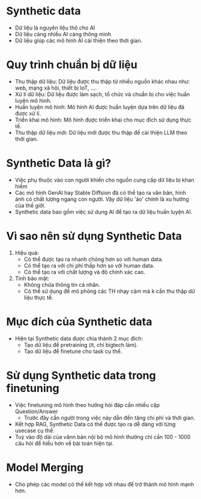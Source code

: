 # Synthetic data

- Dữ liệu là nguyên liệu thô cho AI
- Dữ liệu càng nhiều AI càng thông mình
- Dữ liệu giúp các mô hình AI cải thiện theo thời gian.

# Quy trình chuẩn bị dữ liệu
- Thu thập dữ liệu: Dữ liệu được thu thập từ nhiều nguồn khác nhau như: web, mạng xã hội, thiết bị IoT, ....
- Xử lí dữ liệu: Dữ liệu được làm sạch, tổ chức và chuẩn bị cho việc huấn luyện mô hình.
- Huấn luyện mô hình: Mô hình AI được huấn luyện dựa trên dữ liệu đã được xử lí.
- Triển khai mô hình: Mô hình được triển khai cho mục đích sử dụng thực tế.
- Thu thập dữ liệu mới: Dữ liệu mới được thu thập để cải thiện LLM theo thời gian.

# Synthetic Data là gì?
- Việc phụ thuộc vào con người khiến cho nguồn cung cấp dữ liệu bị khan hiếm
- Các mô hình GenAI hay Stable Diffsion đã có thể tạo ra văn bản, hình ảnh có chất lượng ngang con người. Vậy dữ liệu 'ảo' chính là xu hướng của thế giới.
- Synthetic data bao gồm việc sử dụng AI để tạo ra dữ liệu huấn luyện AI.

# Vì sao nên sử dụng Synthetic Data
1. Hiệu quả:
    - Có thể được tạo ra nhanh chóng hơn so với human data.
    - Có thể tạo ra với chi phí thấp hơn so với human data.
    - Có thể tạo ra với chất lượng và độ chính xác cao.
2. Tính bảo mật:
    - Không chứa thông tin cá nhân.
    - Có thể sử dụng để mô phỏng các TH nhạy cảm mà k cần thu thập dữ liệu thực tế.

# Mục đích của Synthetic data
- Hiện tại Synthetic data được chia thành 2 mục đích:
    - Tạo dữ liệu để pretraining (ít, chỉ bigtech làm).
    - Tạo dữ liệu để finetune cho task cụ thể.
# Sử dụng Synthetic data trong finetuning
- Việc finetuning mô hình theo hướng hỏi đáp cần nhiều cặp Question/Answer
    - Trước đây cần người trong việc này dẫn đến tăng chi phí và thời gian.
- Kết hợp RAG, Synthetic Data có thể được tạo ra dễ dàng với từng usecase cụ thể.
- Tuỳ vào độ dài của vănn bản nội bộ mô hình thường chỉ cần 100 - 1000 câu hỏi để hiểu hơn về bài toán hiện tại.

# Model Merging
- Cho phép các model có thể kết hợp với nhau để trở thành mô hình mạnh hơn.

